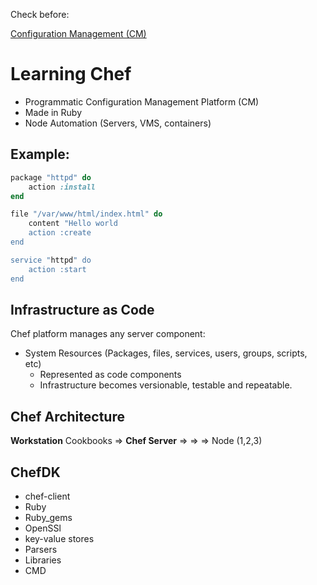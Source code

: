 
Check before: 

[Configuration Management (CM)](Configuration%20Management.md)

# Learning Chef

* Programmatic Configuration Management Platform (CM)
* Made in Ruby
* Node Automation (Servers, VMS, containers)

## Example:

``` ruby
package "httpd" do
    action :install
end

file "/var/www/html/index.html" do
    content "Hello world
    action :create
end

service "httpd" do
    action :start
end
```

## Infrastructure as Code

Chef platform manages any server component:

* System Resources (Packages, files, services, users, groups, scripts, etc)
  * Represented as code components
  * Infrastructure becomes versionable, testable and repeatable.

## Chef Architecture

**Workstation** Cookbooks => **Chef Server** => => => Node (1,2,3)

## ChefDK

* chef-client
* Ruby
* Ruby_gems
* OpenSSl
* key-value stores
* Parsers
* Libraries
* CMD


